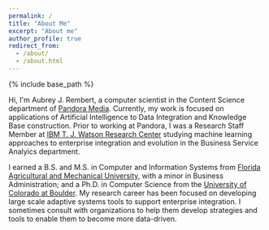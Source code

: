 ```yaml
---
permalink: /
title: "About Me"
excerpt: "About me"
author_profile: true
redirect_from: 
  - /about/
  - /about.html
---
```

{% include base_path %}

Hi, I'm Aubrey J. Rembert, a computer scientist in the Content Science department of [Pandora Media](http://www.pandora.com). Currently, my work is focused on applications of Artificial Intelligence to Data Integration and Knowledge Base construction. Prior to working at Pandora, I was a Research Staff Member at [IBM T. J. Watson Research Center](http://www.research.ibm.com) studying machine learning approaches to enterprise integration and evolution in the Business Service Analyics department.
 
I earned a B.S. and M.S. in Computer and Information Systems from [Florida Agricultural and Mechanical University](http://www.famu.edu), with a minor in Business Administration; and a Ph.D. in Computer Science from the [University of Colorado at Boulder](http://www.colorado.edu). My research career has been focused on developing large scale adaptive systems tools to support enterprise integration. I sometimes consult with organizations to help them develop strategies and tools to enable them to become more data-driven.
